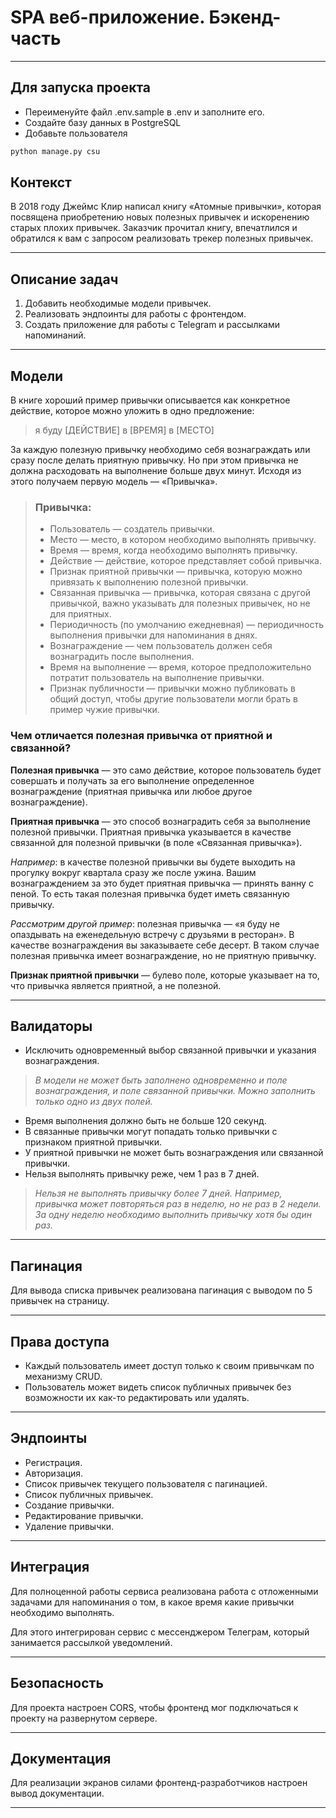 
# SPA веб-приложение. Бэкенд-часть

---

## Для запуска проекта
- Переименуйте файл .env.sample в .env и заполните его.
- Создайте базу данных в PostgreSQL
- Добавьте пользователя 
```bash  
python manage.py csu    
```






## Контекст

В 2018 году Джеймс Клир написал книгу «Атомные привычки», которая посвящена приобретению новых полезных привычек и
искоренению старых плохих привычек. Заказчик прочитал книгу, впечатлился и обратился к вам с запросом реализовать
трекер полезных привычек.

---

## Описание задач

1. Добавить необходимые модели привычек.
2. Реализовать эндпоинты для работы с фронтендом.
3. Создать приложение для работы с Telegram и рассылками напоминаний.

---

## Модели

В книге хороший пример привычки описывается как конкретное действие, которое можно уложить в одно предложение:

> я буду [ДЕЙСТВИЕ] в [ВРЕМЯ] в [МЕСТО]

За каждую полезную привычку необходимо себя вознаграждать или сразу после делать приятную привычку.
Но при этом привычка не должна расходовать на выполнение больше двух минут. Исходя из этого получаем первую
модель — «Привычка».

> ### Привычка:
> * Пользователь — создатель привычки.
> * Место — место, в котором необходимо выполнять привычку.
> * Время — время, когда необходимо выполнять привычку.
> * Действие — действие, которое представляет собой привычка.
> * Признак приятной привычки — привычка, которую можно привязать к выполнению полезной привычки.
> * Связанная привычка — привычка, которая связана с другой привычкой, важно указывать для полезных привычек,
    но не для приятных.
> * Периодичность (по умолчанию ежедневная) — периодичность выполнения привычки для напоминания в днях.
> * Вознаграждение — чем пользователь должен себя вознаградить после выполнения.
> * Время на выполнение — время, которое предположительно потратит пользователь на выполнение привычки.
> * Признак публичности — привычки можно публиковать в общий доступ, чтобы другие пользователи могли брать в пример
    чужие привычки.

### Чем отличается полезная привычка от приятной и связанной?

**Полезная привычка** — это само действие, которое пользователь будет совершать и получать за его выполнение
определенное вознаграждение (приятная привычка или любое другое вознаграждение).

**Приятная привычка** — это способ вознаградить себя за выполнение полезной привычки. Приятная привычка указывается в
качестве связанной для полезной привычки (в поле «Связанная привычка»).

*Например*: в качестве полезной привычки вы будете выходить на прогулку вокруг квартала сразу же после ужина. Вашим
вознаграждением за это будет приятная привычка — принять ванну с пеной. То есть такая полезная привычка будет иметь
связанную привычку.

*Рассмотрим другой пример*: полезная привычка — «я буду не опаздывать на еженедельную встречу с друзьями в ресторан». В
качестве вознаграждения вы заказываете себе десерт. В таком случае полезная привычка имеет вознаграждение, но не
приятную привычку.

**Признак приятной привычки** — булево поле, которые указывает на то, что привычка является приятной, а не полезной.

---

## Валидаторы

* Исключить одновременный выбор связанной привычки и указания вознаграждения.

> *В модели не может быть заполнено одновременно и поле вознаграждения, и поле связанной привычки. Можно заполнить
только одно из двух полей.*

* Время выполнения должно быть не больше 120 секунд.
* В связанные привычки могут попадать только привычки с признаком приятной привычки.
* У приятной привычки не может быть вознаграждения или связанной привычки.
* Нельзя выполнять привычку реже, чем 1 раз в 7 дней.

> *Нельзя не выполнять привычку более 7 дней. Например, привычка может повторяться раз в неделю, но не раз в 2 недели. За
> одну неделю необходимо выполнить привычку хотя бы один раз.*

---

## Пагинация

Для вывода списка привычек реализована пагинация с выводом по 5 привычек на страницу.

---

## Права доступа

* Каждый пользователь имеет доступ только к своим привычкам по механизму CRUD.
* Пользователь может видеть список публичных привычек без возможности их как-то редактировать или удалять.

---

## Эндпоинты

* Регистрация.
* Авторизация.
* Список привычек текущего пользователя с пагинацией.
* Список публичных привычек.
* Создание привычки.
* Редактирование привычки.
* Удаление привычки.

---

## Интеграция

Для полноценной работы сервиса реализована работа с отложенными задачами для напоминания о том, в какое время
какие привычки необходимо выполнять.

Для этого интегрирован сервис с мессенджером Телеграм, который занимается рассылкой уведомлений.

---

## Безопасность
Для проекта настроен CORS, чтобы фронтенд мог подключаться к проекту на развернутом сервере.

---

## Документация
Для реализации экранов силами фронтенд-разработчиков настроен вывод документации. 

---




